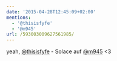 ```yaml
---
date: '2015-04-28T12:45:09+02:00'
mentions:
  - '@thisisfyfe'
  - '@m945'
url: /593003009627561985/
---
```

yeah, [@thisisfyfe](https://twitter.com/@thisisfyfe) - Solace auf [@m945](https://twitter.com/@m945) &lt;3
